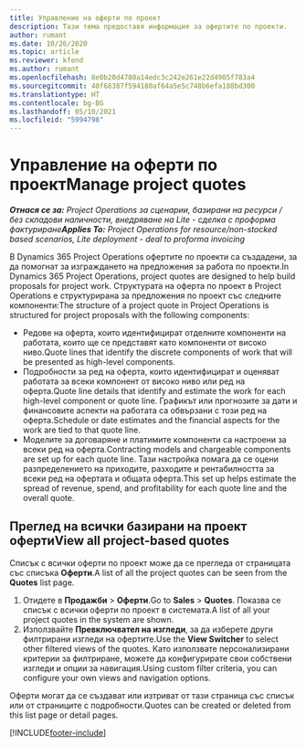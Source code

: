 ```yaml
---
title: Управление на оферти по проект
description: Тази тема предоставя информация за офертите по проекти.
author: rumant
ms.date: 10/26/2020
ms.topic: article
ms.reviewer: kfend
ms.author: rumant
ms.openlocfilehash: 8e0b20d4780a14edc3c242e261e22d4905f783a4
ms.sourcegitcommit: 40f68387f594180af64a5e5c748b6efa188bd300
ms.translationtype: HT
ms.contentlocale: bg-BG
ms.lasthandoff: 05/10/2021
ms.locfileid: "5994798"
---
```

# <a name="manage-project-quotes"></a><span data-ttu-id="e7f77-103">Управление на оферти по проект</span><span class="sxs-lookup"><span data-stu-id="e7f77-103">Manage project quotes</span></span>

<span data-ttu-id="e7f77-104">_**Отнася се за:** Project Operations за сценарии, базирани на ресурси / без складови наличности, внедряване на Lite - сделка с проформа фактуриране_</span><span class="sxs-lookup"><span data-stu-id="e7f77-104">_**Applies To:** Project Operations for resource/non-stocked based scenarios, Lite deployment - deal to proforma invoicing_</span></span>

<span data-ttu-id="e7f77-105">В Dynamics 365 Project Operations офертите по проекти са създадени, за да помогнат за изграждането на предложения за работа по проекти.</span><span class="sxs-lookup"><span data-stu-id="e7f77-105">In Dynamics 365 Project Operations, project quotes are designed to help build proposals for project work.</span></span> <span data-ttu-id="e7f77-106">Структурата на оферта по проект в Project Operations е структурирана за предложения по проект със следните компоненти:</span><span class="sxs-lookup"><span data-stu-id="e7f77-106">The structure of a project quote in Project Operations is structured for project proposals with the following components:</span></span>

  - <span data-ttu-id="e7f77-107">Редове на оферта, които идентифицират отделните компоненти на работата, които ще се представят като компоненти от високо ниво.</span><span class="sxs-lookup"><span data-stu-id="e7f77-107">Quote lines that identify the discrete components of work that will be presented as high-level components.</span></span>
  - <span data-ttu-id="e7f77-108">Подробности за ред на оферта, които идентифицират и оценяват работата за всеки компонент от високо ниво или ред на оферта.</span><span class="sxs-lookup"><span data-stu-id="e7f77-108">Quote line details that identify and estimate the work for each high-level component or quote line.</span></span> <span data-ttu-id="e7f77-109">Графикът или прогнозите за дати и финансовите аспекти на работата са обвързани с този ред на оферта.</span><span class="sxs-lookup"><span data-stu-id="e7f77-109">Schedule or date estimates and the financial aspects for the work are tied to that quote line.</span></span>
  - <span data-ttu-id="e7f77-110">Моделите за договаряне и платимите компоненти са настроени за всеки ред на оферта.</span><span class="sxs-lookup"><span data-stu-id="e7f77-110">Contracting models and chargeable components are set up for each quote line.</span></span> <span data-ttu-id="e7f77-111">Тази настройка помага да се оцени разпределението на приходите, разходите и рентабилността за всеки ред на офертата и общата оферта.</span><span class="sxs-lookup"><span data-stu-id="e7f77-111">This set up helps estimate the spread of revenue, spend, and profitability for each quote line and the overall quote.</span></span>

## <a name="view-all-project-based-quotes"></a><span data-ttu-id="e7f77-112">Преглед на всички базирани на проект оферти</span><span class="sxs-lookup"><span data-stu-id="e7f77-112">View all project-based quotes</span></span>

<span data-ttu-id="e7f77-113">Списък с всички оферти по проект може да се прегледа от страницата със списъка **Оферти**.</span><span class="sxs-lookup"><span data-stu-id="e7f77-113">A list of all the project quotes can be seen from the **Quotes** list page.</span></span> 

1. <span data-ttu-id="e7f77-114">Отидете в **Продажби** > **Оферти**.</span><span class="sxs-lookup"><span data-stu-id="e7f77-114">Go to **Sales** > **Quotes**.</span></span> <span data-ttu-id="e7f77-115">Показва се списък с всички оферти по проект в системата.</span><span class="sxs-lookup"><span data-stu-id="e7f77-115">A list of all your project quotes in the system are shown.</span></span> 
2. <span data-ttu-id="e7f77-116">Използвайте **Превключвател на изгледи**, за да изберете други филтрирани изгледи на офертите.</span><span class="sxs-lookup"><span data-stu-id="e7f77-116">Use the **View Switcher** to select other filtered views of the quotes.</span></span> <span data-ttu-id="e7f77-117">Като използвате персонализирани критерии за филтриране, можете да конфигурирате свои собствени изгледи и опции за навигация.</span><span class="sxs-lookup"><span data-stu-id="e7f77-117">Using custom filter criteria, you can configure your own views and navigation options.</span></span>

<span data-ttu-id="e7f77-118">Оферти могат да се създават или изтриват от тази страница със списък или от страниците с подробности.</span><span class="sxs-lookup"><span data-stu-id="e7f77-118">Quotes can be created or deleted from this list page or detail pages.</span></span>


[!INCLUDE[footer-include](../../includes/footer-banner.md)]